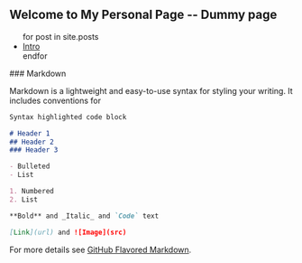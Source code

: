 ## Welcome to My Personal Page -- Dummy page


<ul>
 for post in site.posts
 <li>
 <a href="https://github.com/senay-dev/senay-dev.github.io/blob/main/_posts/Intro.md">Intro</a>
 </li>
 endfor
</ul>
### Markdown

Markdown is a lightweight and easy-to-use syntax for styling your writing. It includes conventions for

```markdown
Syntax highlighted code block

# Header 1
## Header 2
### Header 3

- Bulleted
- List

1. Numbered
2. List

**Bold** and _Italic_ and `Code` text

[Link](url) and ![Image](src)
```

For more details see [GitHub Flavored Markdown](https://guides.github.com/features/mastering-markdown/).
